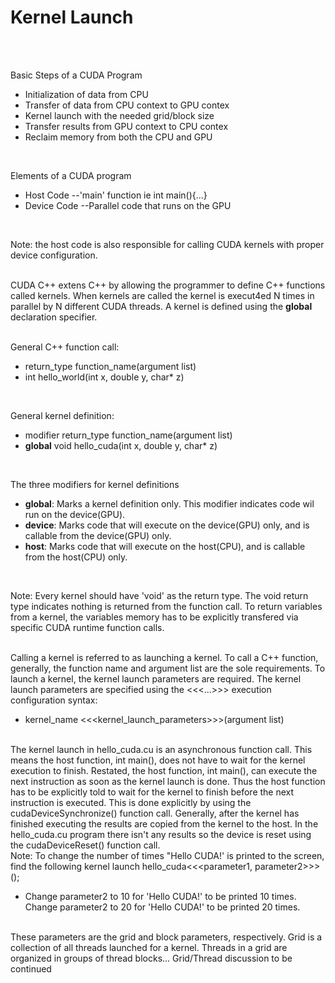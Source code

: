 # Kernel Launch
<br /><br />

Basic Steps of a CUDA Program
*  Initialization of data from CPU
*  Transfer of data from CPU context to GPU contex
*  Kernel launch with the needed grid/block size
*  Transfer results from GPU context to CPU contex
*  Reclaim memory from both the CPU and GPU
<br />

Elements of a CUDA program
*  Host Code --'main' function ie int main(){...}
*  Device Code --Parallel code that runs on the GPU
<br />

Note:  the host code is also responsible for calling CUDA kernels with proper device configuration.
<br /><br />

CUDA C++ extens C++ by allowing the programmer to define C++ functions called kernels.  When kernels are called the kernel is execut4ed N times in parallel by N different CUDA threads.  A kernel is defined using the __global__ declaration specifier.
<br /><br />

General C++ function call:
*  return_type function_name(argument list)
*  int hello_world(int x, double y, char* z)
<br />

General kernel definition:
*  modifier return_type function_name(argument list)
*  __global__ void hello_cuda(int x, double y, char* z)
<br />

The three modifiers for kernel definitions
*  __global__:  Marks a kernel definition only.  This modifier indicates code wil run on the device(GPU).
*  __device__:  Marks code that will execute on the device(GPU) only, and is callable from the device(GPU) only.
*  __host__:  Marks code that will execute on the host(CPU), and is callable from the host(CPU) only.
<br />

Note:  Every kernel should have 'void' as the return type.  The void return type indicates nothing is returned from the function call.  To return variables from a kernel, the variables memory has to be explicitly transfered via specific CUDA runtime function calls.
<br /><br />

Calling a kernel is referred to as launching a kernel.  To call a C++ function, generally, the function name and argument list are the sole requirements.  To launch a kernel, the kernel launch parameters are required.  The kernel launch parameters are specified using the <<<...>>> execution configuration syntax:
*  kernel_name <<<kernel_launch_parameters>>>(argument list)
<br /><br />

The kernel launch in hello_cuda.cu is an asynchronous function call.  This means the host function, int main(), does not have to wait for the kernel execution to finish.  Restated, the host function, int main(), can execute the next instruction as soon as the kernel launch is done.  Thus the host function has to be explicitly told to wait for the kernel to finish before the next instruction is executed.  This is done explicitly by using the cudaDeviceSynchronize() function call.  Generally, after the kernel has finished executing the results are copied from the kernel to the host.  In the hello_cuda.cu program there isn't any results so the device is reset using the cudaDeviceReset() function call.
<br />
Note:  To change the number of times "Hello CUDA!' is printed to the screen, find the following kernel launch hello_cuda<<<parameter1, parameter2>>>();
*  Change parameter2 to 10 for 'Hello CUDA!' to be printed 10 times.  Change parameter2 to 20 for 'Hello CUDA!' to be printed 20 times.
<br /><br />

These parameters are the grid and block parameters, respectively.  Grid is a collection of all threads launched for a kernel.  Threads in a grid are organized in groups of thread blocks...
Grid/Thread discussion to be continued
